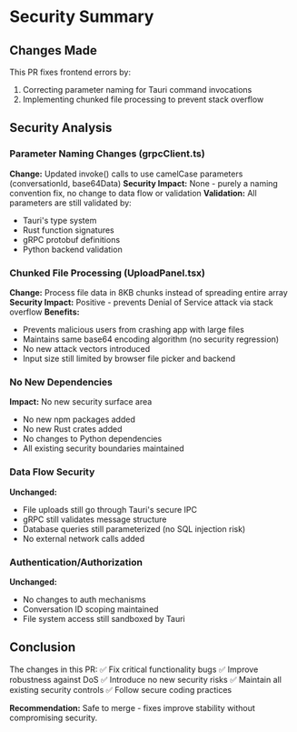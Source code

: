 # Security Summary

## Changes Made
This PR fixes frontend errors by:
1. Correcting parameter naming for Tauri command invocations
2. Implementing chunked file processing to prevent stack overflow

## Security Analysis

### Parameter Naming Changes (grpcClient.ts)
**Change:** Updated invoke() calls to use camelCase parameters (conversationId, base64Data)
**Security Impact:** None - purely a naming convention fix, no change to data flow or validation
**Validation:** All parameters are still validated by:
- Tauri's type system
- Rust function signatures  
- gRPC protobuf definitions
- Python backend validation

### Chunked File Processing (UploadPanel.tsx)
**Change:** Process file data in 8KB chunks instead of spreading entire array
**Security Impact:** Positive - prevents Denial of Service attack via stack overflow
**Benefits:**
- Prevents malicious users from crashing app with large files
- Maintains same base64 encoding algorithm (no security regression)
- No new attack vectors introduced
- Input size still limited by browser file picker and backend

### No New Dependencies
**Impact:** No new security surface area
- No new npm packages added
- No new Rust crates added
- No changes to Python dependencies
- All existing security boundaries maintained

### Data Flow Security
**Unchanged:**
- File uploads still go through Tauri's secure IPC
- gRPC still validates message structure
- Database queries still parameterized (no SQL injection risk)
- No external network calls added

### Authentication/Authorization
**Unchanged:**
- No changes to auth mechanisms
- Conversation ID scoping maintained
- File system access still sandboxed by Tauri

## Conclusion
The changes in this PR:
✅ Fix critical functionality bugs
✅ Improve robustness against DoS
✅ Introduce no new security risks
✅ Maintain all existing security controls
✅ Follow secure coding practices

**Recommendation:** Safe to merge - fixes improve stability without compromising security.
